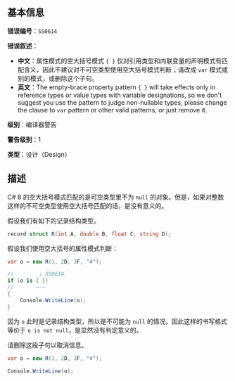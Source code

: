 ## 基本信息

**错误编号**：`SS0614`

**错误叙述**：

* **中文**：属性模式的空大括号模式 `{ }` 仅对引用类型和内联变量的声明模式有匹配含义，因此不建议对不可空类型使用空大括号模式判断；请改成 `var` 模式或别的模式，或删除这个子句。
* **英文**：The empty-brace property pattern `{ }` will take effects only in reference types or value types with variable designations, so we don't suggest you use the pattern to judge non-nullable types; please change the clause to `var` pattern or other valid patterns, or just remove it.

**级别**：编译器警告

**警告级别**：1

**类型**：设计（Design）

## 描述

C# 8 的空大括号模式匹配的是可空类型里不为 `null` 的对象。但是，如果对整数这样的不可空类型使用空大括号匹配的话，是没有意义的。

假设我们有如下的记录结构类型。

```csharp
record struct R(int A, double B, float C, string D);
```

假设我们使用空大括号的属性模式判断：

```csharp
var o = new R(1, 2D, 3F, "4");

//        ↓ SS0614.
if (o is { })
//       ~~~
{
    Console.WriteLine(o);
}
```

因为 `o` 此时是记录结构类型，所以是不可能为 `null` 的情况。因此这样的书写格式等价于 `o is not null`，是显然没有判定意义的。

请删除这段子句以取消信息。

```csharp
var o = new R(1, 2D, 3F, "4");

Console.WriteLine(o);
```